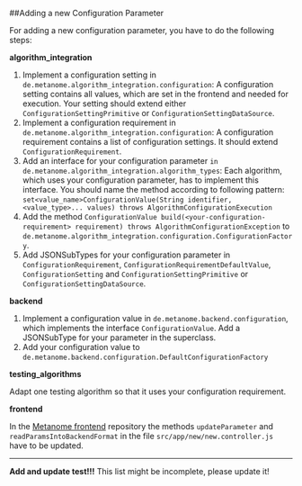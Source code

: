 ##Adding a new Configuration Parameter

For adding a new configuration parameter, you have to do the following steps:

**algorithm_integration**

1. Implement a configuration setting in `de.metanome.algorithm_integration.configuration`: A configuration setting contains all values, which are set in the frontend and needed for execution. Your setting should extend either `ConfigurationSettingPrimitive` or `ConfigurationSettingDataSource`. 
2. Implement a configuration requirement in `de.metanome.algorithm_integration.configuration`: A configuration requirement contains a list of configuration settings. It should extend `ConfigurationRequirement`.
3. Add an interface for your configuration parameter `in de.metanome.algorithm_integration.algorithm_types`:
Each algorithm, which uses your configuration parameter, has to implement this interface. You should name the method according to following pattern: `set<value_name>ConfigurationValue(String identifier, <value_type>... values) throws AlgorithmConfigurationExecution`
4. Add the method `ConfigurationValue build(<your-configuration-requirement> requirement) throws AlgorithmConfigurationException` to `de.metanome.algorithm_integration.configuration.ConfigurationFactory`.
5. Add JSONSubTypes for your configuration parameter in `ConfigurationRequirement`, `ConfigurationRequirementDefaultValue`, `ConfigurationSetting` and `ConfigurationSettingPrimitive` or `ConfigurationSettingDataSource`.

**backend**

1. Implement a configuration value in `de.metanome.backend.configuration`, which implements the interface `ConfigurationValue`. Add a JSONSubType for your parameter in the superclass.
2. Add your configuration value to `de.metanome.backend.configuration.DefaultConfigurationFactory`

**testing_algorithms**

Adapt one testing algorithm so that it uses your configuration requirement.

**frontend**

In the [Metanome frontend](https://github.com/HPI-Information-Systems/Metanome-Frontend) repository the methods `updateParameter` and `readParamsIntoBackendFormat` in the file `src/app/new/new.controller.js` have to be updated. 


***

**Add and update test!!!** 
This list might be incomplete, please update it!
